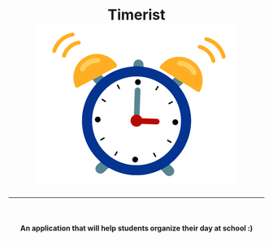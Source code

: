 <div align="center">
<h1>Timerist <img src="alarm.gif" hieght="250"></h1>
<hr>
<br> 
<h4>An application that will help students organize their day at school :)</h4>
</div>
